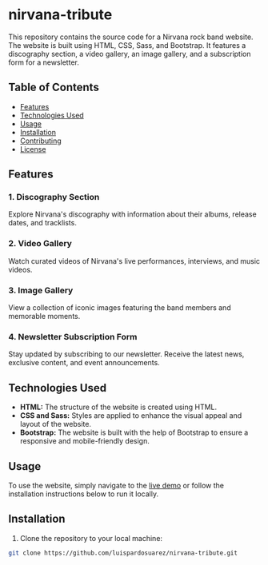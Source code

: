 # nirvana-tribute

This repository contains the source code for a Nirvana rock band website. The website is built using HTML, CSS, Sass, and Bootstrap. It features a discography section, a video gallery, an image gallery, and a subscription form for a newsletter.

## Table of Contents

- [Features](#features)
- [Technologies Used](#technologies-used)
- [Usage](#usage)
- [Installation](#installation)
- [Contributing](#contributing)
- [License](#license)

## Features

### 1. Discography Section
Explore Nirvana's discography with information about their albums, release dates, and tracklists.

### 2. Video Gallery
Watch curated videos of Nirvana's live performances, interviews, and music videos.

### 3. Image Gallery
View a collection of iconic images featuring the band members and memorable moments.

### 4. Newsletter Subscription Form
Stay updated by subscribing to our newsletter. Receive the latest news, exclusive content, and event announcements.

## Technologies Used

- **HTML:** The structure of the website is created using HTML.
- **CSS and Sass:** Styles are applied to enhance the visual appeal and layout of the website.
- **Bootstrap:** The website is built with the help of Bootstrap to ensure a responsive and mobile-friendly design.

## Usage

To use the website, simply navigate to the [live demo](#) or follow the installation instructions below to run it locally.

## Installation

1. Clone the repository to your local machine:

```bash
git clone https://github.com/luispardosuarez/nirvana-tribute.git



